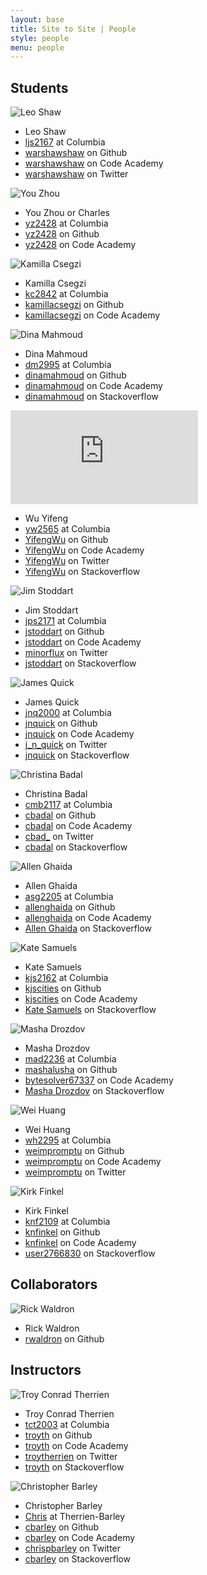 ```yaml
---
layout: base
title: Site to Site | People
style: people
menu: people
---
```

## Students

![Leo Shaw](http://s.gravatar.com/avatar/f1e3afe5eb52caaa14890b0b9eb79ee7?s=80)
*	Leo Shaw
*	[ljs2167](mailto:ljs2167@columbia.edu) at Columbia
*	[warshawshaw](https://github.com/warshawshaw) on Github
*	[warshawshaw](http://www.codecademy.com/warshawshaw) on Code Academy
*	[warshawshaw](https://twitter.com/warshawshaw) on Twitter


![You Zhou](http://s.gravatar.com/avatar/57ec0c8d495a9c261b4d12413d5f1882?s=80)
*	You Zhou or Charles
*	[yz2428](mailto:yz2428@columbia.edu) at Columbia
*	[yz2428](https://github.com/yz2428) on Github
*	[yz2428](http://www.codecademy.com/yz2428) on Code Academy

![Kamilla Csegzi](http://www.gravatar.com/avatar/f3595b8d754b0acd36a6f222e94b32cc.png)
*	Kamilla Csegzi
*	[kc2842](mailto:kc2842@columbia.edu) at Columbia
*	[kamillacsegzi](https://github.com/kamillacsegzi) on Github
*	[kamillacsegzi](http://www.codecademy.com/kamillacsegzi) on Code Academy

![Dina Mahmoud](http://www.gravatar.com/avatar/13b82a9498fba917a31256e959e5a063.png)
*	Dina Mahmoud
*	[dm2995](mailto:dm2995@columbia.edu) at Columbia
*	[dinamahmoud](https://github.com/dinamahmoud) on Github
*	[dinamahmoud](http://www.codecademy.com/dinamahmoud) on Code Academy
*	[dinamahmoud](http://stackoverflow.com/users/2765586/dinamahmoud) on Stackoverflow

![Wu Yifeng](https://courseworks.columbia.edu/portal/tool/c170c5ac-6bb0-4978-ac01-981597911bea/ParticipantImageServlet.prf?photo=1d45813c-ba95-4603-943c-7ba9fa6897be)
*	Wu Yifeng
*	[yw2565](mailto:yw2565@columbia.edu) at Columbia
*	[YifengWu](https://github.com/YifengWu) on Github
*	[YifengWu](http://www.codecademy.com/objectrockstar38809) on Code Academy
*	[YifengWu](https://twitter.com/YifengWu) on Twitter
*	[YifengWu](http://stackoverflow.com/users/2765433/yifeng-wu) on Stackoverflow

![Jim Stoddart](http://www.gravatar.com/avatar/148622c3608f6a8a53d62673bbb88af4.png)
*	Jim Stoddart
*	[jps2171](mailto:jps2171@columbia.edu) at Columbia
*	[jstoddart](https://github.com/jstoddart) on Github
*	[jstoddart](http://www.codecademy.com/jstoddart) on Code Academy
*	[minorflux](https://twitter.com/minorflux) on Twitter
*	[jstoddart](http://stackoverflow.com/users/2014463/jstoddart) on Stackoverflow 

![James Quick](http://www.gravatar.com/avatar/3ba8705123c60d4b0e79bd4166ac2ecb.png)
*	James Quick
*	[jnq2000](mailto:jnq2000@columbia.edu) at Columbia
*	[jnquick](https://github.com/jnquick) on Github
*	[jnquick](http://www.codecademy.com/jnquick) on Code Academy
*	[j_n_quick](https://twitter.com/j_n_quick) on Twitter
*	[jnquick](http://stackoverflow.com/users/2014463/jnquick) on Stackoverflow

![Christina Badal](http://www.gravatar.com/avatar/979286bc743bd6ac1e9fbfb46fc1f305.png)
*	Christina Badal
*	[cmb2117](mailto:cmb2117@columbia.edu) at Columbia
*	[cbadal](https://github.com/cbadal) on Github
*	[cbadal](http://www.codecademy.com/cbadal) on Code Academy
*	[cbad_](https://twitter.com/cbad_) on Twitter
*	[cbadal](http://stackoverflow.com/users/2757751/cbadal) on Stackoverflow

![Allen Ghaida](http://www.gravatar.com/avatar/514a5f9730f31cbf4ac0e5087657a49d.png)
*	Allen Ghaida
*	[asg2205](mailto:asg2205@columbia.edu) at Columbia
*	[allenghaida](https://github.com/allenghaida) on Github
*	[allenghaida](http://www.codecademy.com/allenghaida) on Code Academy
*	[Allen Ghaida](http://stackoverflow.com/users/2767198/allen-ghaida) on Stackoverflow

![Kate Samuels](http://www.gravatar.com/avatar/643f31bcf5b30889695215cdd3d2a890.png)
*	Kate Samuels
*	[kjs2162](mailto:kjs2162@columbia.edu) at Columbia
*	[kjscities](https://github.com/kjscities) on Github
*	[kjscities](http://www.codecademy.com/kjscities) on Code Academy
*	[Kate Samuels](http://stackoverflow.com/users/2793758/user2793758) on Stackoverflow

![Masha Drozdov](https://en.gravatar.com/userimage/36066777/7a1ff6443d5a93bb708395712fc0c8cc.jpg)
*	Masha Drozdov
*	[mad2236](mailto:mad2236@columbia.edu) at Columbia
*	[mashalusha](https://github.com/mashalusha) on Github
*	[bytesolver67337](http://www.codecademy.com/bytesolver67337) on Code Academy
*	[Masha Drozdov](http://stackoverflow.com/users/2759765/user2759765) on Stackoverflow

![Wei Huang]( https://scontent-a.xx.fbcdn.net/hphotos-ash3/1234736_548491682502_722954043_n.jpg )
*	Wei Huang
*	[wh2295](mailto:wh2295@columbia.edu) at Columbia
*	[weimpromptu](https://github.com/weimpromptu) on Github
*	[weimpromptu](http://www.codecademy.com/weimpromptu) on Code Academy
*	[weimpromptu](https://twitter.com/weimpromptu) on Twitter

![Kirk Finkel](http://www.gravatar.com/avatar/ba300d3c386ba8a144285589d1dc7d25.png)
*	Kirk Finkel
*	[knf2109](mailto:knf2109@columbia.edu) at Columbia
*	[knfinkel](https://github.com/knfinkel) on Github
*	[knfinkel](http://www.codecademy.com/knfinkel) on Code Academy
*	[user2766830](http://stackoverflow.com/users/2766830/user2766830) on Stackoverflow

## Collaborators

![Rick Waldron](https://1.gravatar.com/avatar/36c697d974542aadaee06a0f39cb1437?d=https%3A%2F%2Fidenticons.github.com%2Fb1a5a84a3388b3f37634445bd1317047.png&s=420)
*	Rick Waldron
*	[rwaldron](https://github.com/rwaldron) on Github


## Instructors

![Troy Conrad Therrien](http://1.gravatar.com/avatar/8241d6e7491e352db8edf5b5f8633d2c)
*	Troy Conrad Therrien
*	[tct2003](mailto:tct2003@columbia.edu) at Columbia
*	[troyth](https://github.com/troyth) on Github
*	[troyth](http://www.codecademy.com/troyth) on Code Academy
*	[troytherrien](https://twitter.com/troytherrien) on Twitter
*	[troyth](http://stackoverflow.com/users/1798342/troyth) on Stackoverflow

![Christopher Barley](http://en.gravatar.com/userimage/55147665/535791a604697c9acc8d1690420e1ded.jpg)
*	Christopher Barley
*	[Chris](mailto:chris@th-ey.co) at Therrien-Barley
*	[cbarley](https://github.com/cbarley) on Github
*	[cbarley](http://www.codecademy.com/cbarley) on Code Academy
*	[chrispbarley](https://twitter.com/chrispbarley) on Twitter
*	[cbarley](http://stackoverflow.com/users/2769341/cbarley) on Stackoverflow